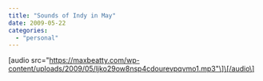 ```yaml
---
title: "Sounds of Indy in May"
date: 2009-05-22
categories: 
  - "personal"
---
```


\[audio src="https://maxbeatty.com/wp-content/uploads/2009/05/ljko29ow8nsp4cdourevpqvmo1.mp3"\]\[/audio\]
